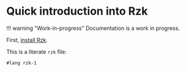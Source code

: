 # Quick introduction into Rzk

!!! warning "Work-in-progress"
    Documentation is a work in progress.

First, [install Rzk](install.md).

This is a literate `rzk` file:

```rzk
#lang rzk-1
```
